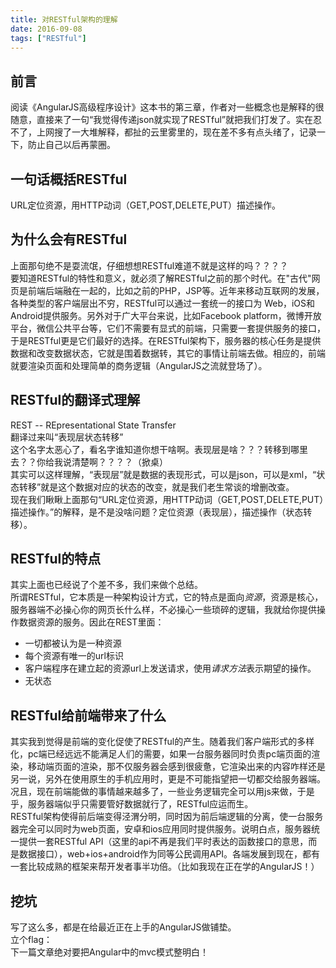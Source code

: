 ```yaml
---
title: 对RESTful架构的理解
date: 2016-09-08
tags: ["RESTful"]
---
```

## 前言
阅读《AngularJS高级程序设计》这本书的第三章，作者对一些概念也是解释的很随意，直接来了一句“我觉得传递json就实现了RESTful”就把我们打发了。实在忍不了，上网搜了一大堆解释，都扯的云里雾里的，现在差不多有点头绪了，记录一下，防止自己以后再蒙圈。    

## 一句话概括RESTful
URL定位资源，用HTTP动词（GET,POST,DELETE,PUT）描述操作。    

## 为什么会有RESTful
上面那句绝不是耍流氓，仔细想想RESTful难道不就是这样的吗？？？？    
要知道RESTful的特性和意义，就必须了解RESTful之前的那个时代。在"古代"网页是前端后端融在一起的，比如之前的PHP，JSP等。近年来移动互联网的发展，各种类型的客户端层出不穷，RESTful可以通过一套统一的接口为 Web，iOS和Android提供服务。另外对于广大平台来说，比如Facebook platform，微博开放平台，微信公共平台等，它们不需要有显式的前端，只需要一套提供服务的接口，于是RESTful更是它们最好的选择。在RESTful架构下，服务器的核心任务是提供数据和改变数据状态，它就是围着数据转，其它的事情让前端去做。相应的，前端就要渲染页面和处理简单的商务逻辑（AngularJS之流就登场了）。    

## RESTful的翻译式理解
REST -- REpresentational State Transfer    
翻译过来叫“表现层状态转移”     
这个名字太恶心了，看名字谁知道你想干啥啊。表现层是啥？？？转移到哪里去？？你给我说清楚啊？？？？（掀桌）     
其实可以这样理解，“表现层”就是数据的表现形式，可以是json，可以是xml，“状态转移”就是这个数据对应的状态的改变，就是我们老生常谈的增删改查。     
现在我们瞅瞅上面那句“URL定位资源，用HTTP动词（GET,POST,DELETE,PUT）描述操作。”的解释，是不是没啥问题？定位资源（表现层），描述操作（状态转移）。    

## RESTful的特点
其实上面也已经说了个差不多，我们来做个总结。    
所谓RESTful，它本质是一种架构设计方式，它的特点是面向*资源*，资源是核心，服务器端不必操心你的网页长什么样，不必操心一些琐碎的逻辑，我就给你提供操作数据资源的服务。因此在REST里面：    
- 一切都被认为是一种资源
- 每个资源有唯一的url标识
- 客户端程序在建立起的资源url上发送请求，使用*请求方法*表示期望的操作。
- 无状态

## RESTful给前端带来了什么
其实我到觉得是前端的变化促使了RESTful的产生。随着我们客户端形式的多样化，pc端已经远远不能满足人们的需要，如果一台服务器同时负责pc端页面的渲染，移动端页面的渲染，那不仅服务器会感到很疲惫，它渲染出来的内容咋样还是另一说，另外在使用原生的手机应用时，更是不可能指望把一切都交给服务器端。况且，现在前端能做的事情越来越多了，一些业务逻辑完全可以用js来做，于是乎，服务器端似乎只需要管好数据就行了，RESTful应运而生。    
RESTful架构使得前后端变得泾渭分明，同时因为前后端逻辑的分离，使一台服务器完全可以同时为web页面，安卓和ios应用同时提供服务。说明白点，服务器统一提供一套RESTful API（这里的api不再是我们平时表达的函数接口的意思，而是数据接口），web+ios+android作为同等公民调用API。各端发展到现在，都有一套比较成熟的框架来帮开发者事半功倍。（比如我现在正在学的AngularJS！）    

## 挖坑
写了这么多，都是在给最近正在上手的AngularJS做铺垫。    
立个flag：    
下一篇文章绝对要把Angular中的mvc模式整明白！    

